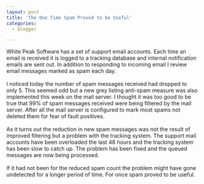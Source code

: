 ```yaml
---
layout: post
title: 'The One Time Spam Proved to be Useful'
categories:
  - blogger

---
```


White Peak Software has a set of support email accounts.  Each time an email is received it is logged to a tracking database and internal notification emails are sent out.  In addition to responding to incoming email I review email messages marked as spam each day.  <br /><br />I noticed today the number of spam messages received had dropped to only 5.  This seemed odd but a new grey listing anti-spam measure was also implemented this week on the mail server.  I thought it was too good to be true that 99% of spam messages received were being filtered by the mail server.  After all the mail server is configured to mark most spams not deleted them for fear of fault positives.<br /><br />As it turns out the reduction in new spam messages was not the result of improved filtering but a problem with the tracking system.  The support mail accounts have been overloaded the last 48 hours and the tracking system has been slow to catch up.  The problem has been fixed and the queued messages are now being processed.  <br /><br />If it had not been for the reduced spam count the problem might have gone undetected for a longer period of time.  For once spam proved to be useful.
